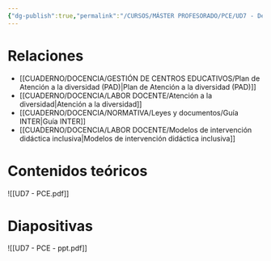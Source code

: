 ```yaml
---
{"dg-publish":true,"permalink":"/CURSOS/MÁSTER PROFESORADO/PCE/UD7 - De la educación en valores a la convivencia en el centro/"}
---
```


# Relaciones
- [[CUADERNO/DOCENCIA/GESTIÓN DE CENTROS EDUCATIVOS/Plan de Atención a la diversidad (PAD)\|Plan de Atención a la diversidad (PAD)]]
- [[CUADERNO/DOCENCIA/LABOR DOCENTE/Atención a la diversidad\|Atención a la diversidad]]
- [[CUADERNO/DOCENCIA/NORMATIVA/Leyes y documentos/Guía INTER\|Guía INTER]]
- [[CUADERNO/DOCENCIA/LABOR DOCENTE/Modelos de intervención didáctica inclusiva\|Modelos de intervención didáctica inclusiva]]
# Contenidos teóricos
![[UD7 - PCE.pdf]]
# Diapositivas
![[UD7 - PCE - ppt.pdf]]